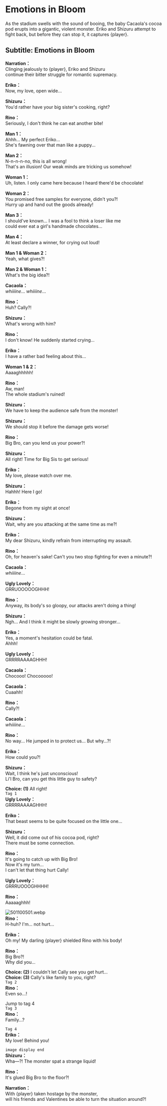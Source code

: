 # Emotions in Bloom
As the stadium swells with the sound of booing, the baby Cacaola's cocoa pod erupts into a gigantic, violent monster. Eriko and Shizuru attempt to fight back, but before they can stop it, it captures {player}.
  
## Subtitle: Emotions in Bloom
  
**Narration：**  
Clinging jealously to {player}, Eriko and Shizuru  
continue their bitter struggle for romantic supremacy.  
  
**Eriko：**  
Now, my love, open wide...  
  
**Shizuru：**  
You'd rather have your big sister's cooking, right?  
  
**Rino：**  
Seriously, I don't think he can eat another bite!  
  
**Man 1：**  
Ahhh... My perfect Eriko...  
She's fawning over that man like a puppy...  
  
**Man 2：**  
N-n-n-n-no, this is all wrong!  
That's an illusion! Our weak minds are tricking us somehow!  
  
**Woman 1：**  
Uh, listen. I only came here because I heard there'd be chocolate!  
  
**Woman 2：**  
You promised free samples for everyone, didn't you?!  
Hurry up and hand out the goods already!  
  
**Man 3：**  
I should've known... I was a fool to think a loser like me  
could ever eat a girl's handmade chocolates...  
  
**Man 4：**  
At least declare a winner, for crying out loud!  
  
**Man 1 & Woman 2：**  
Yeah, what gives?!  
  
**Man 2 & Woman 1：**  
What's the big idea?!  
  
**Cacaola：**  
*whiiiine*... *whiiiine*...  
  
**Rino：**  
Huh? Cally?!  
  
**Shizuru：**  
What's wrong with him?  
  
**Rino：**  
I don't know! He suddenly started crying...  
  
**Eriko：**  
I have a rather bad feeling about this...  
  
**Woman 1 & 2：**  
Aaaaghhhhh!  
  
**Rino：**  
Aw, man!  
 The whole stadium's ruined!  
  
**Shizuru：**  
We have to keep the audience safe from the monster!  
  
**Shizuru：**  
We should stop it before the damage gets worse!  
  
**Rino：**  
Big Bro, can you lend us your power?!  
  
**Shizuru：**  
All right! Time for Big Sis to get serious!  
  
**Eriko：**  
My love, please watch over me.  
  
**Shizuru：**  
Hahhh! Here I go!  
  
**Eriko：**  
Begone from my sight at once!  
  
**Shizuru：**  
Wait, why are you attacking at the same time as me?!  
  
**Eriko：**  
My dear Shizuru, kindly refrain from interrupting my assault.  
  
**Rino：**  
Oh, for heaven's sake! Can't you two stop fighting for even a minute?!  
  
**Cacaola：**  
*whiiiine*...  
  
**Ugly Lovely：**  
GRRUOOOOOGHHH!  
  
**Rino：**  
Anyway, its body's so gloopy, our attacks aren't doing a thing!  
  
**Shizuru：**  
Ngh... And I think it might be slowly growing stronger...  
  
**Eriko：**  
Yes, a moment's hesitation could be fatal.  
 Ahhh!  
  
**Ugly Lovely：**  
GRRRRAAAAGHHH!  
  
**Cacaola：**  
Chocooo! Chocooooo!  
  
**Cacaola：**  
Cuaahh!  
  
**Rino：**  
Cally?!  
  
**Cacaola：**  
*whiiiine*...  
  
**Rino：**  
No way... He jumped in to protect us... But why...?!  
  
**Eriko：**  
How could you?!  
  
**Shizuru：**  
Wait, I think he's just unconscious!  
Li'l Bro, can you get this little guy to safety?  
  
**Choice: (1)**  All right!  
`Tag 1`  
**Ugly Lovely：**  
GRRRRAAAAGHHH!  
  
**Eriko：**  
That beast seems to be quite focused on the little one...  
  
**Shizuru：**  
Well, it did come out of his cocoa pod, right?  
There must be some connection.  
  
**Rino：**  
It's going to catch up with Big Bro!  
Now it's my turn...  
 I can't let that thing hurt Cally!  
  
**Ugly Lovely：**  
GRRRUOOOGHHHH!  
  
**Rino：**  
Aaaaaghhh!  
  
![501100501.webp](https://redive.estertion.win/card/story/501100501.webp)  
**Rino：**  
H-huh? I'm... not hurt...  
  
**Eriko：**  
Oh my! My darling {player} shielded Rino with his body!  
  
**Rino：**  
Big Bro?!  
 Why did you...  
  
**Choice: (2)**  I couldn't let Cally see you get hurt...  
**Choice: (3)**  Cally's like family to you, right?  
`Tag 2`  
**Rino：**  
Even so...!  
  
Jump to tag 4  
`Tag 3`  
**Rino：**  
Family...?  
  
`Tag 4`  
**Eriko：**  
My love! Behind you!  
  
`image display end`  
**Shizuru：**  
Wha—?! The monster spat a strange liquid!  
  
**Rino：**  
It's glued Big Bro to the floor?!  
  
**Narration：**  
With {player} taken hostage by the monster,  
will his friends and Valentines be able to turn the situation around?!  
